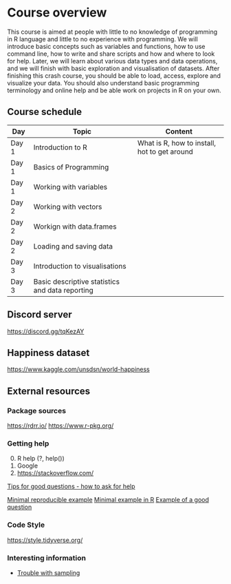 # Course overview
This course is aimed at people with little to no knowledge of programming in R language and little to no experience with programming. We will introduce basic concepts such as variables and functions, how to use command line, how to write and share scripts and how and where to look for help. Later, we will learn about various data types and data operations, and we will finish with basic exploration and visualisation of datasets. After finishing this crash course, you should be able to load, access, explore and visualize your data. You should also understand basic programming terminology and online help and be able work on projects in R on your own.


## Course schedule

|Day   | Topic               | Content |
|----- | ------------------- | ----------------- |
|Day 1 | Introduction to R   | What is R, how to install, hot to get around|
|Day 1 | Basics of Programming  | |
|Day 1 | Working with variables | |
|Day 2 | Working with vectors | |
|Day 2 | Workign with data.frames | |
|Day 2 | Loading and saving data | |
|Day 3 | Introduction to visualisations | |
|Day 3 | Basic descriptive statistics and data reporting | |


## Discord server
https://discord.gg/tqKezAY

## Happiness dataset
https://www.kaggle.com/unsdsn/world-happiness

## External resources

### Package sources
https://rdrr.io/
https://www.r-pkg.org/

### Getting help
0. R help (?, help())
1. Google
2. https://stackoverflow.com/

[Tips for good questions - how to ask for help](https://www.r-bloggers.com/three-tips-for-posting-good-questions-to-r-help-and-stack-overflow/)

[Minimal reproducible example](https://stackoverflow.com/help/minimal-reproducible-example)
[Minimal example in R](https://stackoverflow.com/questions/5963269/how-to-make-a-great-r-reproducible-example)
[Example of a good question](https://stackoverflow.com/questions/9508518/why-are-these-numbers-not-equal)

### Code Style

https://style.tidyverse.org/

### Interesting information
- [Trouble with sampling](https://f.briatte.org/r/change-in-sample-function-r-3-6-0)
